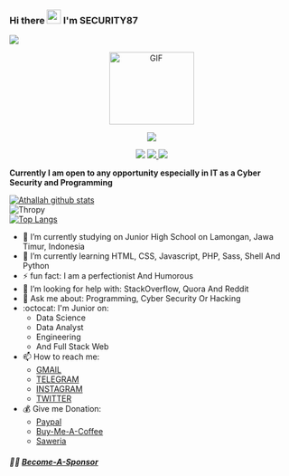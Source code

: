 ### Hi there <img src="https://media.giphy.com/media/hvRJCLFzcasrR4ia7z/giphy.gif" width="25px"/> I'm SECURITY87

![](https://visitor-badge.glitch.me/badge?page_id=SECURITY87) 
<p align="center">
<img src="https://i.ibb.co/9H8jF6K/Whats-App-Image-2020-09-06-at-19-18-51-1.jpg" alt="GIF" width="150" height="128"/>
</p>
<p align="center">
<img src="https://img.shields.io/badge/SECURITY87-blue">
  </p>
 <p align="center">
  <a href="https://twitter.com/Haxnology_ID" target="blank"> <img src="https://img.shields.io/badge/@SECURITY87-30302f?style=flat&logo=twitter" /></a> 
  <a href="https://instagram.com/Haxnology_ID" target="blank"> <img src="https://img.shields.io/badge/@SECURITY87-30302f?style=flat&logo=instagram" /> </a>
   <a href="https://t.me/DecHex" target="blank"> <img src="https://img.shields.io/badge/@SECURITY87-30302f?style=flat&logo=telegram" /> </a>
</p>

**Currently I am open to any opportunity especially in IT as a Cyber Security and Programming**

[![Athallah github stats](https://github-readme-stats.vercel.app/api?username=SECURITY87&show_icons=true&theme=radical)](https://github.com/SECURITY87/)<br>
![Thropy](https://github-profile-trophy.vercel.app/?username=SECURITY87&row=1&column=4)<br>
[![Top Langs](https://github-readme-stats.vercel.app/api/top-langs/?username=SECURITY87&layout=compact)](https://github.com/SECURITY87/)

- 🔭 I’m currently studying on Junior High School on Lamongan, Jawa Timur, Indonesia
- 🌱 I’m currently learning HTML, CSS, Javascript, PHP, Sass, Shell And Python
- ⚡ fun fact:  I am a perfectionist And Humorous 
- 🤔 I’m looking for help with: StackOverflow, Quora And Reddit
- 💬 Ask me about: Programming, Cyber Security Or Hacking
- :octocat: I'm Junior on: 
  - Data Science
  - Data Analyst
  - Engineering
  - And Full Stack Web  
- 📫 How to reach me:
   - [GMAIL](mailto:mrpredatoranonymous@gmail.com) 
   - [TELEGRAM](https://t.me/DecHex) 
   - [INSTAGRAM](https://instagram.com/Haxnology_ID)
   - [TWITTER](https://twitter.com/Haxnology_ID)
 - 💰 Give me Donation: 
   - [Paypal](https://paypal.me/SECURITY87) 
   - [Buy-Me-A-Coffee](https://www.buymeacoffee.com/SECURITY87) 
   - [Saweria](https://saweria.co/SECURITY87)
 ##### :guardsman: [Become-A-Sponsor](https://github.com/sponsors/SECURITY87)
 
 
<!--
**SECURITY87/SECURITY87** is a ✨ _special_ ✨ repository because its `README.md` (this file) appears on your GitHub profile.

Here are some ideas to get you started:

- 🔭 I’m currently working on ...
- 🌱 I’m currently learning ...
- 👯 I’m looking to collaborate on ...
- 🤔 I’m looking for help with ...
- 💬 Ask me about ...
- 📫 How to reach me: [GMAIL](mailto:mrpredatoranonymous@gmail.com) [TELEGRAM](https://t.me/DecHex) [INSTAGRAM](https://instagram.com/Haxnology_ID) [TWITTER](https://twitter.com/Haxnology_ID)
- 😄 Pronouns: ...
- ⚡ Fun fact: ...
-->
